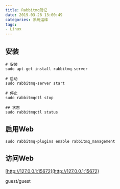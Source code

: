 ```yaml
---
title: Rabbitmq简记
date: 2019-03-28 13:00:49
categories: 系统运维
tags:
- Linux
---
```


## 安装
```
# 安装
sudo apt-get install rabbitmq-server

# 启动
sudo rabbitmq-server start

# 停止
sudo rabbitmqctl stop

## 状态
sudo rabbitmqctl status
```

<!-- more -->

## 启用Web
```
sudo rabbitmq-plugins enable rabbitmq_management
```

## 访问Web
[http://127.0.0.1:15672](http://127.0.0.1:15672)

guest/guest